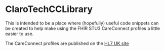 # ClaroTechCCLibrary

This is intended to be a place where (hopefully) useful code snippets can be created to help make using the FHIR STU3 CareConnect profiles a little easier to use.

The CareConnect profiles are published on the [HL7 UK site](https://fhir.hl7.org.uk/StructureDefinition)

